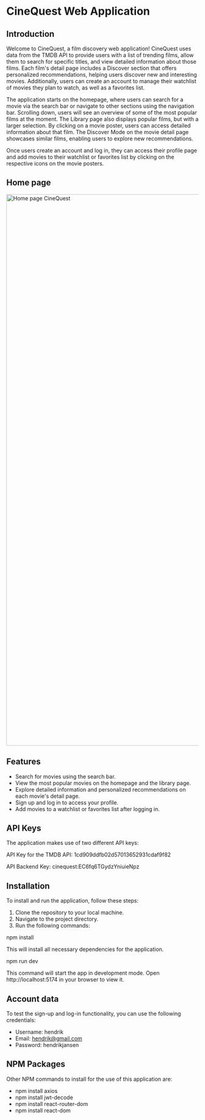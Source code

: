 # CineQuest Web Application

## Introduction

Welcome to CineQuest, a film discovery web application! CineQuest uses data from the TMDB API to provide users with a list of trending films, allow them to search for specific titles, and view detailed information about those films. Each film's detail page includes a Discover section that offers personalized recommendations, helping users discover new and interesting movies. Additionally, users can create an account to manage their watchlist of movies they plan to watch, as well as a favorites list.

The application starts on the homepage, where users can search for a movie via the search bar or navigate to other sections using the navigation bar. Scrolling down, users will see an overview of some of the most popular films at the moment. The Library page also displays popular films, but with a larger selection. By clicking on a movie poster, users can access detailed information about that film. The Discover Mode on the movie detail page showcases similar films, enabling users to explore new recommendations.

Once users create an account and log in, they can access their profile page and add movies to their watchlist or favorites list by clicking on the respective icons on the movie posters. 

## Home page

 <img width="1440" alt="Home page CineQuest" src="https://github.com/user-attachments/assets/679d8fac-fd67-450d-bfb0-1059cfb52f86">

## Features
- Search for movies using the search bar.
- View the most popular movies on the homepage and the library page.
- Explore detailed information and personalized recommendations on each movie's detail page.
- Sign up and log in to access your profile.
- Add movies to a watchlist or favorites list after logging in.

## API Keys

The application makes use of two different API keys:

API Key for the TMDB API: 1cd909ddfb02d57013652931cdaf9f82

API Backend Key: cinequest:EC6fq6TGydzYniuieNpz

## Installation

To install and run the application, follow these steps:

1. Clone the repository to your local machine.
2. Navigate to the project directory.
3. Run the following commands:

npm install

This will install all necessary dependencies for the application.

npm run dev

This command will start the app in development mode. Open http://localhost:5174 in your browser to view it.

## Account data

To test the sign-up and log-in functionality, you can use the following credentials:

- Username: hendrik
- Email: hendrik@gmail.com
- Password: hendrikjansen

## NPM Packages

Other NPM commands to install for the use of this application are:
- npm install axios
- npm install jwt-decode
- npm install react-router-dom
- npm install react-dom


